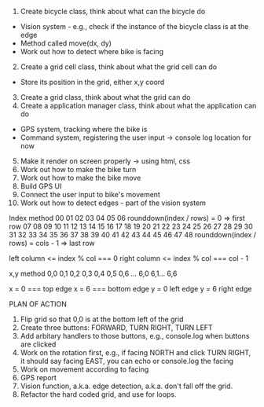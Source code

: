 1. Create bicycle class, think about what can the bicycle do

- Vision system - e.g., check if the instance of the bicycle class is at the edge
- Method called move(dx, dy)
- Work out how to detect where bike is facing

2. Create a grid cell class, think about what the grid cell can do

- Store its position in the grid, either x,y coord

3. Create a grid class, think about what the grid can do
4. Create a application manager class, think about what the application can do

- GPS system, tracking where the bike is
- Command system, registering the user input -> console log location for now

5. Make it render on screen properly -> using html, css
6. Work out how to make the bike turn
7. Work out how to make the bike move
8. Build GPS UI
9. Connect the user input to bike's movement
10. Work out how to detect edges - part of the vision system

Index method
00 01 02 03 04 05 06 rounddown(index / rows) = 0 => first row
07 08 09 10 11 12 13
14 15 16 17 18 19 20
21 22 23 24 25 26 27
28 29 30 31 32 33 34
35 36 37 38 39 40 41
42 43 44 45 46 47 48 rounddown(index / rows) = cols - 1 => last row

left column <= index % col === 0
right column <= index % col === col - 1

x,y method
0,0 0,1 0,2 0,3 0,4 0,5 0,6
...
6,0 6,1... 6,6

x = 0 === top edge x = 6 === bottom edge y = 0 left edge y = 6 right edge

PLAN OF ACTION

1. Flip grid so that 0,0 is at the bottom left of the grid
2. Create three buttons: FORWARD, TURN RIGHT, TURN LEFT
3. Add arbitary handlers to those buttons, e.g., console.log when buttons are clicked
4. Work on the rotation first, e.g., if facing NORTH and click TURN RIGHT, it should say facing EAST, you can echo or console.log the facing
5. Work on movement according to facing
6. GPS report
7. Vision function, a.k.a. edge detection, a.k.a. don't fall off the grid.
8. Refactor the hard coded grid, and use for loops.
